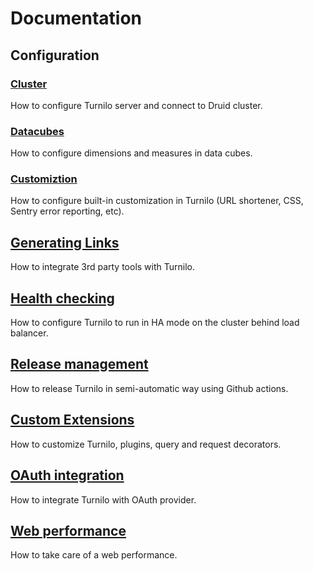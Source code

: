 # Documentation

## Configuration

### [Cluster](configuration-cluster.md) 

How to configure Turnilo server and connect to Druid cluster.

### [Datacubes](configuration-datacubes.md) 

How to configure dimensions and measures in data cubes.

### [Customiztion](configuration-customizations.md)

How to configure built-in customization in Turnilo (URL shortener, CSS, Sentry error reporting, etc).

## [Generating Links](generating-links.md)

How to integrate 3rd party tools with Turnilo.

## [Health checking](health-checking.md)

How to configure Turnilo to run in HA mode on the cluster behind load balancer.

## [Release management](release-management.md)

How to release Turnilo in semi-automatic way using Github actions.

## [Custom Extensions](extending-turnilo.md)

How to customize Turnilo, plugins, query and request decorators.

## [OAuth integration](oauth.md)

How to integrate Turnilo with OAuth provider.

## [Web performance](webperf.md)

How to take care of a web performance.